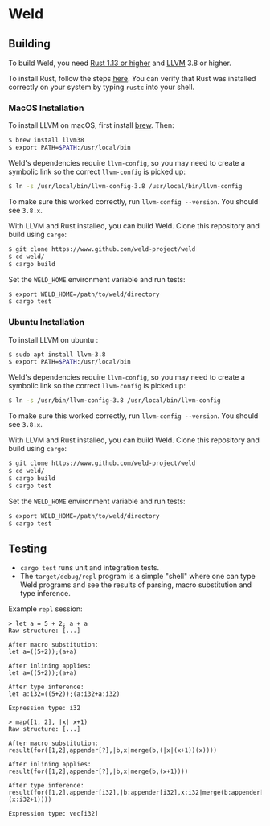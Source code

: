 # Weld

## Building

To build Weld, you need [Rust 1.13 or higher](http://rust-lang.org) and [LLVM](http://llvm.org) 3.8 or
higher.

To install Rust, follow the steps [here](https://rustup.rs). You can verify that Rust was installed correctly on your system by typing `rustc` into your shell.

### MacOS Installation

To install LLVM on macOS, first install [brew](https://brew.sh/). Then:

```bash
$ brew install llvm38
$ export PATH=$PATH:/usr/local/bin
```

Weld's dependencies require `llvm-config`, so you may need to create a symbolic link so the correct `llvm-config` is picked up:

```bash
$ ln -s /usr/local/bin/llvm-config-3.8 /usr/local/bin/llvm-config
```

To make sure this worked correctly, run `llvm-config --version`. You should see `3.8.x`.

With LLVM and Rust installed, you can build Weld. Clone this repository and build using `cargo`:

```bash
$ git clone https://www.github.com/weld-project/weld
$ cd weld/
$ cargo build
```

Set the `WELD_HOME` environment variable and run tests:

```bash
$ export WELD_HOME=/path/to/weld/directory
$ cargo test
```

### Ubuntu Installation

To install LLVM on ubuntu :

```bash
$ sudo apt install llvm-3.8
$ export PATH=$PATH:/usr/local/bin
```

Weld's dependencies require `llvm-config`, so you may need to create a symbolic link so the correct `llvm-config` is picked up:

```bash
$ ln -s /usr/bin/llvm-config-3.8 /usr/local/bin/llvm-config
```

To make sure this worked correctly, run `llvm-config --version`. You should see `3.8.x`.

With LLVM and Rust installed, you can build Weld. Clone this repository and build using `cargo`:

```bash
$ git clone https://www.github.com/weld-project/weld
$ cd weld/
$ cargo build
$ cargo test
```

Set the `WELD_HOME` environment variable and run tests:

```bash
$ export WELD_HOME=/path/to/weld/directory
$ cargo test
```

## Testing

* `cargo test` runs unit and integration tests.
* The `target/debug/repl` program is a simple "shell" where one can type Weld programs and see
  the results of parsing, macro substitution and type inference.

Example `repl` session:
```
> let a = 5 + 2; a + a
Raw structure: [...]

After macro substitution:
let a=((5+2));(a+a)

After inlining applies:
let a=((5+2));(a+a)

After type inference:
let a:i32=((5+2));(a:i32+a:i32)

Expression type: i32

> map([1, 2], |x| x+1)
Raw structure: [...]

After macro substitution:
result(for([1,2],appender[?],|b,x|merge(b,(|x|(x+1))(x))))

After inlining applies:
result(for([1,2],appender[?],|b,x|merge(b,(x+1))))

After type inference:
result(for([1,2],appender[i32],|b:appender[i32],x:i32|merge(b:appender[i32],(x:i32+1))))

Expression type: vec[i32]
```
